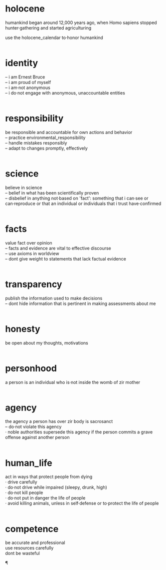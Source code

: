 # holocene
humankind began around 12,000 years ago, when Homo sapiens stopped hunter·gathering and started agriculturing  

use the holocene_calendar to·honor humankind  
&nbsp;
&nbsp;

# identity
– i am Ernest Bruce  
– i am proud of myself  
– i am·not anonymous  
– i do·not engage with anonymous, unaccountable entities  
&nbsp;
&nbsp;
	

# responsibility
be responsible and accountable for own actions and behavior  
– practice environmental_responsibility  
– handle mistakes responsibly  
– adapt to changes promptly, effectively   
&nbsp;
&nbsp;


# science
believe in science  
– belief in what has·been scientifically proven  
– disbelief in anything not·based on 'fact': something that i can·see or can·reproduce  or that an individual or individuals that i trust have·confirmed  
&nbsp;
&nbsp;


# facts
value fact over opinion  
– facts and evidence are vital to effective discourse  
– use axioms in worldview  
– dont give weight to statements that lack factual evidence  
&nbsp;
&nbsp;


# transparency
publish the information used to make decisions  
– dont hide information that is pertinent in making assessments about me  
&nbsp;
&nbsp;


# honesty
be open about my thoughts, motivations  
&nbsp;
&nbsp;


# personhood
a person is an individual who is·not inside the womb of zir mother  
&nbsp;
&nbsp;


# agency
the agency a person has over zir body is sacrosanct  
– do·not violate this agency  
· noble authorities supersede this agency if the person commits a grave offense against another person   
&nbsp;
&nbsp;


# human_life
act in ways that protect people from dying  
· drive carefully  
· do·not drive while impaired (sleepy, drunk, high)  
· do·not kill people  
· do·not put in danger the life of people  
· avoid killing animals, unless in self·defense or to·protect the life of people   
&nbsp;
&nbsp;


# competence
be accurate and professional  
use resources carefully  
dont be wasteful  

¶

